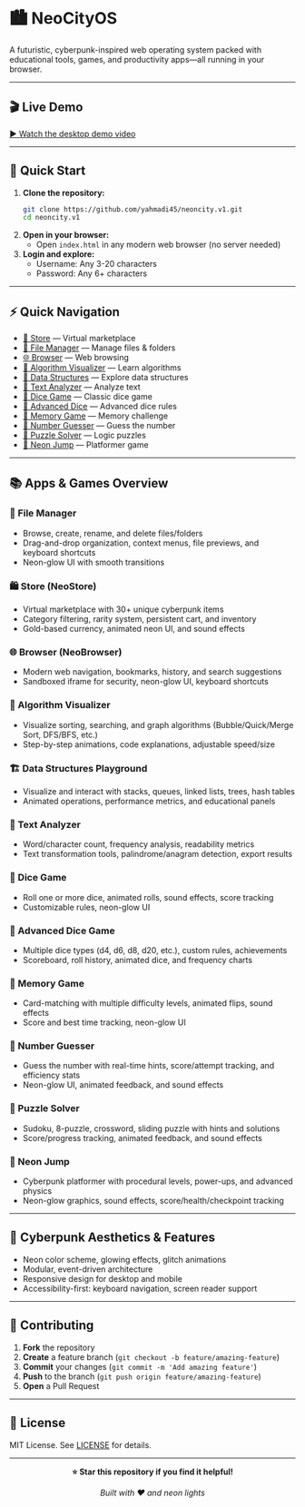 # 🏙️ NeoCityOS

A futuristic, cyberpunk-inspired web operating system packed with educational tools, games, and productivity apps—all running in your browser.

---

## 🎬 Live Demo

[▶️ Watch the desktop demo video](desktop-vid.mp4)

---

## 🚀 Quick Start

1. **Clone the repository:**
   ```bash
   git clone https://github.com/yahmadi45/neoncity.v1.git
   cd neoncity.v1
   ```
2. **Open in your browser:**
   - Open `index.html` in any modern web browser (no server needed)
3. **Login and explore:**
   - Username: Any 3-20 characters
   - Password: Any 6+ characters

---

## ⚡ Quick Navigation
- [🛒 Store](src/README_APPS_GAMES/Store.md) — Virtual marketplace
- [📁 File Manager](src/README_APPS_GAMES/FileManager.md) — Manage files & folders
- [🌐 Browser](src/README_APPS_GAMES/Browser.md) — Web browsing
- [🧮 Algorithm Visualizer](src/README_APPS_GAMES/AlgorithmVisualizer.md) — Learn algorithms
- [🧱 Data Structures](src/README_APPS_GAMES/DataStructures.md) — Explore data structures
- [📝 Text Analyzer](src/README_APPS_GAMES/TextAnalyzer.md) — Analyze text
- [🎲 Dice Game](src/README_APPS_GAMES/DiceGame.md) — Classic dice game
- [🎲 Advanced Dice](src/README_APPS_GAMES/AdvancedDice.md) — Advanced dice rules
- [🧠 Memory Game](src/README_APPS_GAMES/MemoryGame.md) — Memory challenge
- [🔢 Number Guesser](src/README_APPS_GAMES/NumberGuesser.md) — Guess the number
- [🧩 Puzzle Solver](src/README_APPS_GAMES/PuzzleSolver.md) — Logic puzzles
- [🚀 Neon Jump](src/README_APPS_GAMES/NeonJump.md) — Platformer game

---

## 📚 Apps & Games Overview

### 📁 File Manager
- Browse, create, rename, and delete files/folders
- Drag-and-drop organization, context menus, file previews, and keyboard shortcuts
- Neon-glow UI with smooth transitions

### 🛍️ Store (NeoStore)
- Virtual marketplace with 30+ unique cyberpunk items
- Category filtering, rarity system, persistent cart, and inventory
- Gold-based currency, animated neon UI, and sound effects

### 🌐 Browser (NeoBrowser)
- Modern web navigation, bookmarks, history, and search suggestions
- Sandboxed iframe for security, neon-glow UI, keyboard shortcuts

### 🧮 Algorithm Visualizer
- Visualize sorting, searching, and graph algorithms (Bubble/Quick/Merge Sort, DFS/BFS, etc.)
- Step-by-step animations, code explanations, adjustable speed/size

### 🏗️ Data Structures Playground
- Visualize and interact with stacks, queues, linked lists, trees, hash tables
- Animated operations, performance metrics, and educational panels

### 📝 Text Analyzer
- Word/character count, frequency analysis, readability metrics
- Text transformation tools, palindrome/anagram detection, export results

### 🎲 Dice Game
- Roll one or more dice, animated rolls, sound effects, score tracking
- Customizable rules, neon-glow UI

### 🎲 Advanced Dice Game
- Multiple dice types (d4, d6, d8, d20, etc.), custom rules, achievements
- Scoreboard, roll history, animated dice, and frequency charts

### 🧠 Memory Game
- Card-matching with multiple difficulty levels, animated flips, sound effects
- Score and best time tracking, neon-glow UI

### 🔢 Number Guesser
- Guess the number with real-time hints, score/attempt tracking, and efficiency stats
- Neon-glow UI, animated feedback, and sound effects

### 🧩 Puzzle Solver
- Sudoku, 8-puzzle, crossword, sliding puzzle with hints and solutions
- Score/progress tracking, animated feedback, and sound effects

### 🦘 Neon Jump
- Cyberpunk platformer with procedural levels, power-ups, and advanced physics
- Neon-glow graphics, sound effects, score/health/checkpoint tracking

---

## 🎨 Cyberpunk Aesthetics & Features
- Neon color scheme, glowing effects, glitch animations
- Modular, event-driven architecture
- Responsive design for desktop and mobile
- Accessibility-first: keyboard navigation, screen reader support

---

## 🤝 Contributing

1. **Fork** the repository
2. **Create** a feature branch (`git checkout -b feature/amazing-feature`)
3. **Commit** your changes (`git commit -m 'Add amazing feature'`)
4. **Push** to the branch (`git push origin feature/amazing-feature`)
5. **Open** a Pull Request

---

## 📄 License

MIT License. See [LICENSE](LICENSE) for details.

---

<div align="center">

**⭐ Star this repository if you find it helpful!**

*Built with ❤️ and neon lights*

</div> 